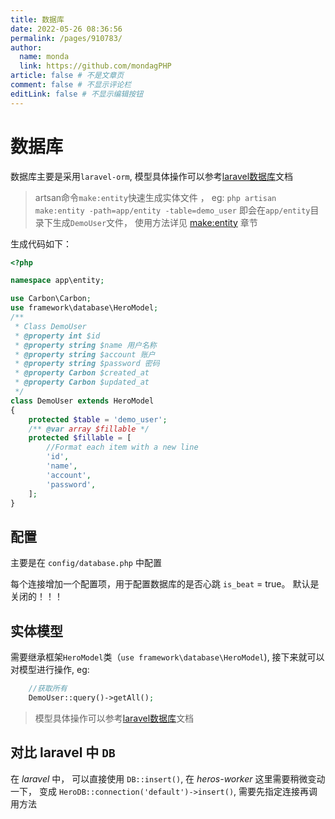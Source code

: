 ```yaml
---
title: 数据库
date: 2022-05-26 08:36:56
permalink: /pages/910783/
author: 
  name: monda
  link: https://github.com/mondagPHP
article: false # 不是文章页
comment: false # 不显示评论栏
editLink: false # 不显示编辑按钮
---
```

# 数据库

数据库主要是采用`laravel-orm`, 模型具体操作可以参考[laravel数据库](https://learnku.com/docs/laravel/6.x/eloquent/5176#eloquent-model-conventions)文档

> artsan命令`make:entity`快速生成实体文件 ， eg: `php artisan make:entity -path=app/entity -table=demo_user` 即会在`app/entity`目录下生成`DemoUser`文件， 使用方法详见 [make:entity](heros-worker-framework/command.md?id=entity) 章节

生成代码如下：

```php
<?php

namespace app\entity;

use Carbon\Carbon;
use framework\database\HeroModel;
/**
 * Class DemoUser
 * @property int $id 
 * @property string $name 用户名称
 * @property string $account 账户
 * @property string $password 密码
 * @property Carbon $created_at 
 * @property Carbon $updated_at 
 */
class DemoUser extends HeroModel
{
    protected $table = 'demo_user';
    /** @var array $fillable */
    protected $fillable = [
        //Format each item with a new line
        'id',
        'name',
        'account',
        'password',
    ];
}
```

## 配置

主要是在 `config/database.php` 中配置

每个连接增加一个配置项，用于配置数据库的是否心跳 `is_beat` = true。 默认是关闭的！！！

## 实体模型

需要继承框架`HeroModel`类（`use framework\database\HeroModel`), 接下来就可以对模型进行操作, eg:

```php
    //获取所有
    DemoUser::query()->getAll();
```

> 模型具体操作可以参考[laravel数据库](https://learnku.com/docs/laravel/6.x/eloquent/5176#eloquent-model-conventions)文档

## 对比 laravel 中 `DB`

在 *laravel* 中， 可以直接使用 `DB::insert()`, 在 *heros-worker* 这里需要稍微变动一下， 变成 `HeroDB::connection('default')->insert()`, 需要先指定连接再调用方法
